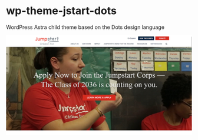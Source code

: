 # wp-theme-jstart-dots
WordPress Astra child theme based on the Dots design language

![screenshot](https://github.com/jstartorg/wp-theme-jstart-dots/blob/main/screenshot.jpg?raw=true)
